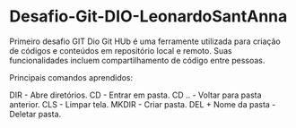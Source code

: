 # Desafio-Git-DIO-LeonardoSantAnna
Primeiro desafio GIT Dio
Git HUb é uma ferramente utilizada para criação de códigos e conteúdos em repositório local e remoto.
Suas funcionalidades incluem compartilhamento de código entre pessoas.

Principais comandos aprendidos:

DIR - Abre diretórios.
CD - Entrar em pasta.
CD .. - Voltar para pasta anterior.
CLS - Limpar tela. 
MKDIR - Criar pasta.
DEL + Nome da pasta - Deletar pasta.
